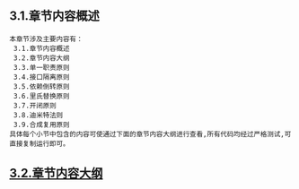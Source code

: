 
## 3.1.章节内容概述
    本章节涉及主要内容有：
     3.1.章节内容概述
     3.2.章节内容大纲
     3.3.单一职责原则
     3.4.接口隔离原则
     3.5.依赖倒转原则
     3.6.里氏替换原则
     3.7.开闭原则
     3.8.迪米特法则
     3.9.合成复用原则
	具体每个小节中包含的内容可使通过下面的章节内容大纲进行查看,所有代码均经过严格测试,可直接复制运行即可。

## <a href="/enhance/markmap/general/designpattern/designpattern-java/chapter/designpattern-java-outline5-chapter3.html" target="_blank">3.2.章节内容大纲</a>

<Markmap localtion="/enhance/markmap/general/designpattern/designpattern-java/chapter/designpattern-java-outline5-chapter3.html" height="500rem"/>


